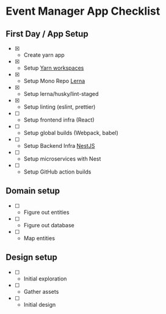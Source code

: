 # Event Manager App Checklist

## First Day / App Setup

- [x] - Create yarn app
- [x] - Setup [Yarn workspaces](https://classic.yarnpkg.com/en/docs/workspaces/)
- [x] - Setup Mono Repo [Lerna](https://lerna.js.org/)
- [x] - Setup lerna/husky/lint-staged
- [x] - Setup linting (eslint, prettier)
- [ ] - Setup frontend infra (React)
- [ ] - Setup global builds (Webpack, babel)
- [ ] - Setup Backend Infra [NestJS](https://docs.nestjs.com/microservices/basics)
- [ ] - Setup microservices with Nest
- [ ] - Setup GitHub action builds

## Domain setup

- [ ] - Figure out entities
- [ ] - Figure out database
- [ ] - Map entities

## Design setup

- [ ] - Initial exploration
- [ ] - Gather assets
- [ ] - Initial design
